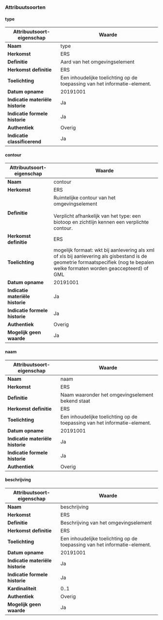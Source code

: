 ﻿### Attribuutsoorten
#### type
| **Attribuutsoort-eigenschap** | **Waarde** |
| ---- | ---- |
| **Naam** | type |
| **Herkomst** | ERS |
| **Definitie** | Aard van het omgevingselement |
| **Herkomst definitie** | ERS |
| **Toelichting** | Een inhoudelijke toelichting op de toepassing van het informatie-element. |
| **Datum opname** | 20191001 |
| **Indicatie materiële historie** | Ja |
| **Indicatie formele historie** | Ja |
| **Authentiek** | Overig |
| **Indicatie classificerend** | Ja |

#### contour
| **Attribuutsoort-eigenschap** | **Waarde** |
| ---- | ---- |
| **Naam** | contour |
| **Herkomst** | ERS |
| **Definitie** | Ruimtelijke contour van het omgevingselement<br /><br />Verplicht afhankelijk van het type: een biotoop en zichtlijn kennen een verplichte contour. |
| **Herkomst definitie** | ERS |
| **Toelichting** | mogelijk formaat: wkt bij aanlevering als xml of xls bij aanlevering als gisbestand is de geometrie formaatspecifiek (nog te bepalen welke formaten worden geaccepteerd) of GML |
| **Datum opname** | 20191001 |
| **Indicatie materiële historie** | Ja |
| **Indicatie formele historie** | Ja |
| **Authentiek** | Overig |
| **Mogelijk geen waarde** | Ja |

#### naam
| **Attribuutsoort-eigenschap** | **Waarde** |
| ---- | ---- |
| **Naam** | naam |
| **Herkomst** | ERS |
| **Definitie** | Naam waaronder het omgevingselement bekend staat |
| **Herkomst definitie** | ERS |
| **Toelichting** | Een inhoudelijke toelichting op de toepassing van het informatie-element. |
| **Datum opname** | 20191001 |
| **Indicatie materiële historie** | Ja |
| **Indicatie formele historie** | Ja |
| **Authentiek** | Overig |

#### beschrijving
| **Attribuutsoort-eigenschap** | **Waarde** |
| ---- | ---- |
| **Naam** | beschrijving |
| **Herkomst** | ERS |
| **Definitie** | Beschrijving van het omgevingselement |
| **Herkomst definitie** | ERS |
| **Toelichting** | Een inhoudelijke toelichting op de toepassing van het informatie-element. |
| **Datum opname** | 20191001 |
| **Indicatie materiële historie** | Ja |
| **Indicatie formele historie** | Ja |
| **Kardinaliteit** | 0..1 |
| **Authentiek** | Overig |
| **Mogelijk geen waarde** | Ja |

